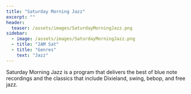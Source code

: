 ```yaml
---
title: "Saturday Morning Jazz"
excerpt: ""
header:
  teaser: /assets/images/SaturdayMorningJazz.png
sidebar:
  - image: /assets/images/SaturdayMorningJazz.png
  - title: "2AM Sat"
  - title: "Genres"
    text: "Jazz"
---
```


Saturday Morning Jazz is a program that delivers the best of blue note recordings and the classics that include Dixieland, swing, bebop, and free jazz.
